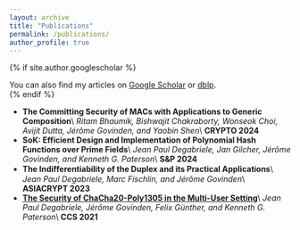 ```yaml
---
layout: archive
title: "Publications"
permalink: /publications/
author_profile: true
---
```


{% if site.author.googlescholar %}
  <div class="wordwrap">You can also find my articles on <a href="{{site.author.googlescholar}}">Google Scholar</a> or <a href="{{site.author.dblp}}">dblp</a>.</div>
{% endif %}


- **The Committing Security of MACs with Applications to Generic Composition**\\
*Ritam Bhaumik, Bishwajit Chakraborty, Wonseok Choi, Avijit Dutta, Jérôme Govinden, and Yaobin Shen*\\
**CRYPTO 2024**
- **SoK: Efficient Design and Implementation of Polynomial Hash Functions over Prime Fields**\\
*Jean Paul Degabriele, Jan Gilcher, Jérôme Govinden, and Kenneth G. Paterson*\\
**S&P 2024**
- **The Indiﬀerentiability of the Duplex and its Practical Applications**\\
*Jean Paul Degabriele, Marc Fischlin, and Jérôme Govinden*\\
**ASIACRYPT 2023**
- [**The Security of ChaCha20-Poly1305 in the Multi-User Setting**](https://eprint.iacr.org/2023/085.pdf)\\
*Jean Paul Degabriele, Jérôme Govinden, Felix Günther, and Kenneth G. Paterson*\\
**CCS 2021**
